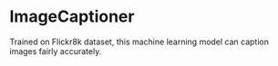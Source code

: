 # ImageCaptioner
Trained on Flickr8k dataset, this machine learning model can caption images fairly accurately.
